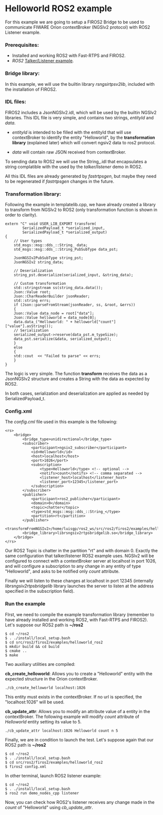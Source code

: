 # Helloworld ROS2 example

For this example we are going to setup a FIROS2 Bridge to be used to communicate FIWARE Orion contextBroker (NGSIv2 protocol) with ROS2 Listener example.

### Prerequisites:

- Installed and working ROS2 with Fast-RTPS and FIROS2.
- *ROS2* [Talker/Listener example](https://github.com/ros2/ros2/wiki/Linux-Development-Setup#try-some-examples>).

### Bridge library:

In this example, we will use the builtin library *rsngsirtpsv2lib*, included with the installation of FIROS2.

### IDL files:

FIROS2 includes a JsonNGSIv2.idl, which will be used by the builtin NGSIv2 libraries. This IDL file is very simple, and contains two strings, *entityId* and *data*.

- *entityId* is intended to be filled with the entityId that will use contextBroker to identify the entity "Helloworld", by the **transformation library** (explained later) which will convert ngsiv2 data to ros2 protocol.

- *data* will contain raw JSON received from contextBroker.

To sending data to ROS2 we will use the String_.idl that encapsulates a string complatible with the used by the *talker/listener* demo in ROS2.

All this IDL files are already generated by *fastrtpsgen*, but maybe they need to be regenerated if *fastrtpsgen* changes in the future.

### Transformation library:

Following the example in templatelib.cpp, we have already created a library to transform from NGSIv2 to ROS2 (only transformation function is shown in order to clarity).

	extern "C" void USER_LIB_EXPORT transform(
			SerializedPayload_t *serialized_input,
			SerializedPayload_t *serialized_output)
	{
	    // User types
	    std_msgs::msg::dds_::String_ data;
	    std_msgs::msg::dds_::String_PubSubType data_pst;

	    JsonNGSIv2PubSubType string_pst;
	    JsonNGSIv2 string_data;

	    // Deserialization
	    string_pst.deserialize(serialized_input, &string_data);

	    // Custom transformation
	    std::stringstream ss(string_data.data());
	    Json::Value root;
	    Json::CharReaderBuilder jsonReader;
	    std::string errs;
	    if (Json::parseFromStream(jsonReader, ss, &root, &errs))
	    {
		Json::Value data_node = root["data"];
		Json::Value helloworld = data_node[0];
		data.data_("Helloworld: " + helloworld["count"]["value"].asString());
		// Serialization
		serialized_output->reserve(data_pst.m_typeSize);
		data_pst.serialize(&data, serialized_output);
	    }
	    else
	    {
		std::cout  << "Failed to parse" << errs;
	    }	
	}


The logic is very simple. The function **transform** receives the data as a JsonNGSIv2 structure and creates a String with the data as expected by ROS2.

In both cases, serialization and deserialization are applied as needed by SerializedPayload_t.

### Config.xml

The *config.cml* file used in this example is the following:

	<rs>
		<bridge>
			<bridge_type>unidirectional</bridge_type>
			<subscriber>
				<participant>ngsiv2_subscriber</participant>
				<id>Helloworld</id>
				<host>localhost</host>
				<port>1026</port>
				<subscription>
					<type>Helloworld</type> <!-- optional -->
					<notifs>count</notifs> <!-- comma separated -->
					<listener_host>localhost</listener_host>
					<listener_port>12345</listener_port>
				</subscription>
			</subscriber>
			<publisher>
				<participant>ros2_publisher</participant>
				<domain>0</domain>
				<topic>chatter</topic>
				<type>std_msgs::msg::dds_::String_</type>
				<partition>rt</partition>
			</publisher>
			<transformFromNGSIv2>/home/luisgp/ros2_ws/src/ros2/firos2/examples/helloworld_ros2/build/libuserlib.so</transformFromNGSIv2>
			<bridge_library>librsngsiv2rtpsbridgelib.so</bridge_library>
		</bridge>
	</rs>

Our ROS2 Topic is chatter in the partition "rt" and with domain 0. Exactly the same configuration that talker/listener ROS2 example uses.
NGSIv2 will be configured to connect with a contextBroker server at localhost in port 1026, and will configure a subscription to any change in any entity of type "Helloworld", and asks to be notified only *count* attribute. 

Finally we will listen to these changes at localhost in port 12345 (internally *librsngsiv2rtpsbridgelib* library launches the server to listen at the address specified in the subscription field).

### Run the example

FIrst, we need to compile the example transformation library (remember to have already installed and working ROS2, with Fast-RTPS and FIROS2).
Let's suppose our ROS2 path is **~/ros2**

	$ cd ~/ros2
	$ . ./install/local_setup.bash
	$ cd src/ros2/firos2/examples/helloworld_ros2
	$ mkdir build && cd build
	$ cmake ..
	$ make

Two auxiliary utilities are compiled:

**cb_create_helloworld**: Allows you to create a "Helloworld" entity with the expected structure in the Orion contextBroker.

	./cb_create_helloworld localhost:1026

This entity must exists in the contextBroker. If no url is specified, the "localhost:1026" will be used.

**cb_update_attr**: Allows you to modify an attribute value of a entity in the contextBroker.
The following example will modify *count* attribute of *Helloworld* entity setting its value to 5.

	./cb_update_attr localhost:1026 Helloworld count n 5

Finally, we are in condition to launch the test.
Let's suppose again that our ROS2 path is **~/ros2**

	$ cd ~/ros2
	$ . ./install/local_setup.bash
	$ cd src/ros2/firos2/examples/helloworld_ros2
	$ firos2 config.xml

In other terminal, launch ROS2 listener example:

	$ cd ~/ros2
	$ . ./install/local_setup.bash
	$ ros2 run demo_nodes_cpp listener

Now, you can check how ROS2's listener receives any change made in the *count* of "Helloworld" using *cb_update_attr*.
